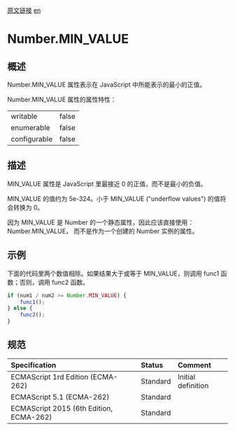 <a href="https://developer.mozilla.org/zh-CN/docs/Web/JavaScript/Reference/Global_Objects/Number/MIN_VALUE" target="_blank">原文链接</a>
<a href="https://developer.mozilla.org/en-US/docs/Web/JavaScript/Reference/Global_Objects/Number/MIN_VALUE" target="_blank">en</a>

# Number.MIN_VALUE

## 概述

Number.MIN_VALUE 属性表示在 JavaScript 中所能表示的最小的正值。

Number.MIN_VALUE 属性的属性特性：

|             |       |
|:------------|:------|
|writable     | false |
|enumerable   | false |
|configurable | false |

## 描述

MIN_VALUE 属性是 JavaScript 里最接近 0 的正值，而不是最小的负值。

MIN_VALUE 的值约为 5e-324。小于 MIN_VALUE ("underflow values") 的值将会转换为 0。

因为 MIN_VALUE 是 Number 的一个静态属性，因此应该直接使用： Number.MIN_VALUE， 而不是作为一个创建的 Number 实例的属性。

## 示例

下面的代码里两个数值相除。如果结果大于或等于 MIN_VALUE，则调用 func1 函数；否则，调用 func2 函数。

```javascript
if (num1 / num2 >= Number.MIN_VALUE) {
    func1();
} else {
    func2();
}
```

## 规范

| Specification                           | Status   | Comment            |
|:----------------------------------------|:---------|:-------------------|
| ECMAScript 1rd Edition (ECMA-262)       | Standard | Initial definition |
| ECMAScript 5.1 (ECMA-262)               | Standard |                    |
| ECMAScript 2015 (6th Edition, ECMA-262) | Standard |                    |